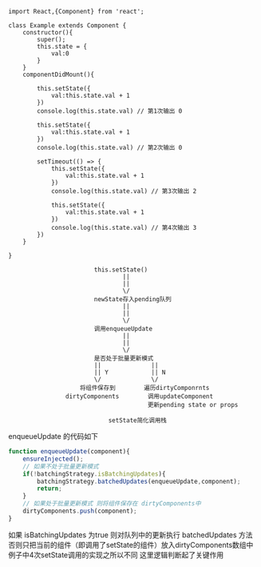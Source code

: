 ```react
import React,{Component} from 'react';

class Example extends Component {
    constructor(){
        super();
        this.state = {
            val:0
        }
    }
    componentDidMount(){
        
        this.setState({
            val:this.state.val + 1
        })
        console.log(this.state.val) // 第1次输出 0

        this.setState({
            val:this.state.val + 1
        })
        console.log(this.state.val) // 第2次输出 0
        
        setTimeout(() => {
            this.setState({
                val:this.state.val + 1
            })
            console.log(this.state.val) // 第3次输出 2

            this.setState({
                val:this.state.val + 1
            })
            console.log(this.state.val) // 第4次输出 3
        })
    }

}  
```


                            this.setState()
                                    ||
                                    ||
                                    \/
                            newState存入pending队列
                                    ||
                                    ||
                                    \/
                            调用enqueueUpdate
                                    ||
                                    ||
                                    \/
                            是否处于批量更新模式
                            ||              ||
                            || Y            || N
                            \/              \/
                        将组件保存到        遍历dirtyComponrnts
                    dirtyComponents        调用updateComponent
                                           更新pending state or props

                                setState简化调用栈    


enqueueUpdate 的代码如下
```javascript
function enqueueUpdate(component){
    ensureInjected();
    // 如果不处于批量更新模式
    if(!batchingStrategy.isBatchingUpdates){
        batchingStrategy.batchedUpdates(enqueueUpdate,component);
        return;
    }
    // 如果处于批量更新模式 则将组件保存在 dirtyComponents中
    dirtyComponents.push(component);
}   
```
如果 isBatchingUpdates 为true 则对队列中的更新执行 batchedUpdates 方法 
否则只把当前的组件（即调用了setState的组件）放入dirtyComponents数组中 
例子中4次setState调用的实现之所以不同 这里逻辑判断起了关键作用
